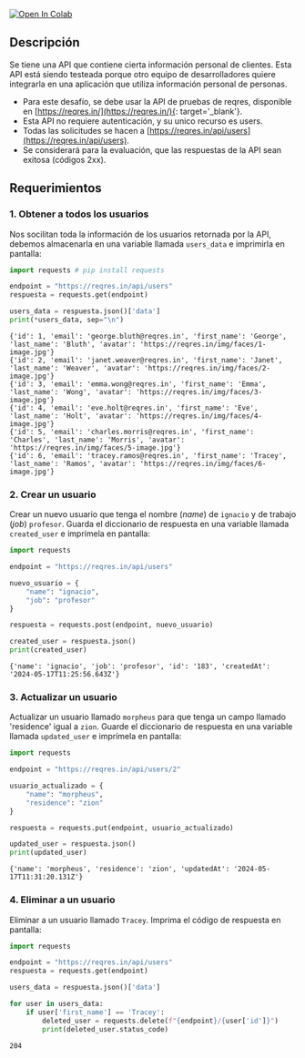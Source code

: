 <a href="https://colab.research.google.com/gist/EniDev911/07d0c42cafc339da4ddafedf49bbbf86/estructuras-de-datos-y-funciones-uso-de-api.ipynb" target="_parent"><img src="https://colab.research.google.com/assets/colab-badge.svg" alt="Open In Colab"/></a>

## Descripción

Se tiene una API que contiene cierta información personal de clientes. Esta API está siendo testeada porque otro equipo de desarrolladores quiere integrarla en una aplicación que utiliza información personal de personas.

- Para este desafío, se debe usar la API de pruebas de reqres, disponible en [https://reqres.in/](https://reqres.in/){: target='_blank'}.
- Esta API no requiere autenticación, y su unico recurso es users.
- Todas las solicitudes se hacen a [https://reqres.in/api/users](https://reqres.in/api/users).
- Se considerará para la evaluación, que las respuestas de la API sean exitosa (códigos 2xx).

## Requerimientos

### 1. Obtener a todos los usuarios

Nos socilitan toda la información de los usuarios retornada por la API, debemos almacenarla en una variable llamada `users_data` e imprimirla en pantalla:


```python
import requests # pip install requests

endpoint = "https://reqres.in/api/users"
respuesta = requests.get(endpoint)

users_data = respuesta.json()['data']
print(*users_data, sep="\n")
```

    {'id': 1, 'email': 'george.bluth@reqres.in', 'first_name': 'George', 'last_name': 'Bluth', 'avatar': 'https://reqres.in/img/faces/1-image.jpg'}
    {'id': 2, 'email': 'janet.weaver@reqres.in', 'first_name': 'Janet', 'last_name': 'Weaver', 'avatar': 'https://reqres.in/img/faces/2-image.jpg'}
    {'id': 3, 'email': 'emma.wong@reqres.in', 'first_name': 'Emma', 'last_name': 'Wong', 'avatar': 'https://reqres.in/img/faces/3-image.jpg'}
    {'id': 4, 'email': 'eve.holt@reqres.in', 'first_name': 'Eve', 'last_name': 'Holt', 'avatar': 'https://reqres.in/img/faces/4-image.jpg'}
    {'id': 5, 'email': 'charles.morris@reqres.in', 'first_name': 'Charles', 'last_name': 'Morris', 'avatar': 'https://reqres.in/img/faces/5-image.jpg'}
    {'id': 6, 'email': 'tracey.ramos@reqres.in', 'first_name': 'Tracey', 'last_name': 'Ramos', 'avatar': 'https://reqres.in/img/faces/6-image.jpg'}
    

### 2. Crear un usuario

Crear un nuevo usuario que tenga el nombre (*name*) de `ignacio` y de trabajo (*job*) `profesor`. Guarda el diccionario de respuesta en una variable llamada `created_user` e imprímela en pantalla:


```python
import requests

endpoint = "https://reqres.in/api/users"

nuevo_usuario = {
	"name": "ignacio",
	"job": "profesor"
}

respuesta = requests.post(endpoint, nuevo_usuario)

created_user = respuesta.json()
print(created_user)
```

    {'name': 'ignacio', 'job': 'profesor', 'id': '183', 'createdAt': '2024-05-17T11:25:56.643Z'}
    

### 3. Actualizar un usuario

Actualizar un usuario llamado `morpheus` para que tenga un campo llamado 'residence' igual a `zion`. Guarde el diccionario de respuesta en una variable llamada `updated_user` e imprímela en pantalla:


```python
import requests

endpoint = "https://reqres.in/api/users/2"

usuario_actualizado = {
	"name": "morpheus",
	"residence": "zion"
}

respuesta = requests.put(endpoint, usuario_actualizado)

updated_user = respuesta.json()
print(updated_user)
```

    {'name': 'morpheus', 'residence': 'zion', 'updatedAt': '2024-05-17T11:31:20.131Z'}
    

### 4. Eliminar a un usuario

Eliminar a un usuario llamado `Tracey`. Imprima el código de respuesta en pantalla:


```python
import requests

endpoint = "https://reqres.in/api/users"
respuesta = requests.get(endpoint)

users_data = respuesta.json()['data']

for user in users_data:
    if user['first_name'] == 'Tracey':
        deleted_user = requests.delete(f"{endpoint}/{user['id']}")
        print(deleted_user.status_code)
```

    204
    
